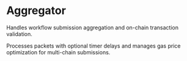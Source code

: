 # Aggregator

Handles workflow submission aggregation and on-chain transaction validation. 

Processes packets with optional timer delays and manages gas price optimization for multi-chain submissions.